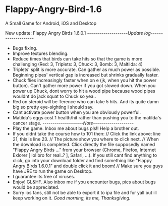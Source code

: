 # Flappy-Angry-Bird-1.6
A Small Game for Android, iOS and Desktop

New update: Flappy Angry Birds 1.6.0.1
--------------------*Update log*--------------------
- Bugs fixing.
- Improve textures blending.
- Reduce times that birds can take hits so that the game is more challenging (Red: 3, Triplets: 3, Chuck: 3, Bomb: 3, Maltilda: 4)
- Triplets' split is more accurate. Can gather as much power as possible. Beginning pipes' vertical gap is increased but shrinks gradually faster.
- Chuck flies increasingly faster when on e (jk, when you hit the power button). Can't gather more power if you got slowed down. When you power up Chuck, dont worry to hit a wood pipe because wood pipes wouldnt do jack squat to Chuck so yea..
- Red on steroid will be Terence who can take 5 hits. And its quite damn big so pretty eye-sighting i should say.
- Cant activate power button when you are obviously powerful. 
- Matilda's eggs cost 1 health/hit rather than pushing you to the matilda's cancer stage.
--------------------*Note*--------------------
- Play the game. Inbox me about bugs pls!! Help a brother out.
- If you didnt take the course how to 101 then: 
// Click the link above: line 21, this is line 23. 
// The picture show you where to click next. 
// When the download is completed. Click directly the file supposedly named "Flappy Angry Birds ..." from your browser (Chrome, Firefox, Internet Exlorer [ lol bro for real..? ], Safari, ...). If you still cant find anything to click, go into your download folder and find something like "Flappy Angry Birds 1.6.0.1" and double click it and boom!
// Make sure you guys have JRE to run the game on Desktop.
- I guarantee its free of viruses.
- Enjoy! GL&HF. Also inbox me if you encounter bugs, pics about bugs would be appreciated.
- Sorry ios fans, still not be able to export it to ipa file and for yall but ill keep working on it. 
*Good morning, its me, Thanksgiving.*
